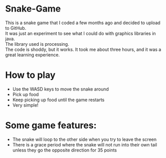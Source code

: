 # Snake-Game
This is a snake game that I coded a few months ago and decided to upload to GitHub.   
It was just an experiment to see what I could do with graphics libraries in java.   
The library used is processing.  
The code is shoddy, but it works.
It took me about three hours, and it was a great learning experience.



# How to play
* Use the WASD keys to move the snake around
* Pick up food
* Keep picking up food until the game restarts
* Very simple!


# Some game features:
* The snake will loop to the other side when you try to leave the screen
* There is a grace period where the snake will not run into their own tail unless they go the opposite direction for 35 points
